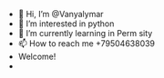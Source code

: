 - 👋 Hi, I’m @Vanyalymar
- 👀 I’m interested in python
- 🌱 I’m currently learning in Perm sity
- 📫 How to reach me +79504638039
- Welcome!
- 

<!---
Vanyalymar/Vanyalymar is a ✨ special ✨ repository because its `README.md` (this file) appears on your GitHub profile.
You can click the Preview link to take a look at your changes.
--->
